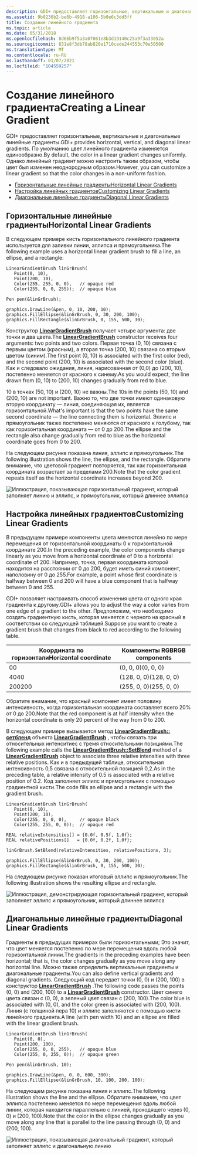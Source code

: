 ```yaml
---
description: GDI+ предоставляет горизонтальные, вертикальные и диагональные линейные градиенты. По умолчанию цвет линейного градиента изменяется единообразно. Однако линейный градиент можно настроить таким образом, чтобы цвет был изменен неоднородным образом.
ms.assetid: 9b0236b2-be6b-4918-a106-5b0e6c3dd5ff
title: Создание линейного градиента
ms.topic: article
ms.date: 05/31/2018
ms.openlocfilehash: 8d66b9f5a3a07061e8b3d19140c25a9f3a33052a
ms.sourcegitcommit: 831e8f3db78ab820e1710cede244553c70e50500
ms.translationtype: MT
ms.contentlocale: ru-RU
ms.lasthandoff: 01/07/2021
ms.locfileid: "104559257"
---
```

# <a name="creating-a-linear-gradient"></a><span data-ttu-id="6ce9b-105">Создание линейного градиента</span><span class="sxs-lookup"><span data-stu-id="6ce9b-105">Creating a Linear Gradient</span></span>

<span data-ttu-id="6ce9b-106">GDI+ предоставляет горизонтальные, вертикальные и диагональные линейные градиенты.</span><span class="sxs-lookup"><span data-stu-id="6ce9b-106">GDI+ provides horizontal, vertical, and diagonal linear gradients.</span></span> <span data-ttu-id="6ce9b-107">По умолчанию цвет линейного градиента изменяется единообразно.</span><span class="sxs-lookup"><span data-stu-id="6ce9b-107">By default, the color in a linear gradient changes uniformly.</span></span> <span data-ttu-id="6ce9b-108">Однако линейный градиент можно настроить таким образом, чтобы цвет был изменен неоднородным образом.</span><span class="sxs-lookup"><span data-stu-id="6ce9b-108">However, you can customize a linear gradient so that the color changes in a non-uniform fashion.</span></span>

-   [<span data-ttu-id="6ce9b-109">Горизонтальные линейные градиенты</span><span class="sxs-lookup"><span data-stu-id="6ce9b-109">Horizontal Linear Gradients</span></span>](#horizontal-linear-gradients)
-   [<span data-ttu-id="6ce9b-110">Настройка линейных градиентов</span><span class="sxs-lookup"><span data-stu-id="6ce9b-110">Customizing Linear Gradients</span></span>](#customizing-linear-gradients)
-   [<span data-ttu-id="6ce9b-111">Диагональные линейные градиенты</span><span class="sxs-lookup"><span data-stu-id="6ce9b-111">Diagonal Linear Gradients</span></span>](#diagonal-linear-gradients)

## <a name="horizontal-linear-gradients"></a><span data-ttu-id="6ce9b-112">Горизонтальные линейные градиенты</span><span class="sxs-lookup"><span data-stu-id="6ce9b-112">Horizontal Linear Gradients</span></span>

<span data-ttu-id="6ce9b-113">В следующем примере кисть горизонтального линейного градиента используется для заливки линии, эллипса и прямоугольника.</span><span class="sxs-lookup"><span data-stu-id="6ce9b-113">The following example uses a horizontal linear gradient brush to fill a line, an ellipse, and a rectangle:</span></span>


```
LinearGradientBrush linGrBrush(
   Point(0, 10),
   Point(200, 10),
   Color(255, 255, 0, 0),   // opaque red
   Color(255, 0, 0, 255));  // opaque blue

Pen pen(&linGrBrush);

graphics.DrawLine(&pen, 0, 10, 200, 10);
graphics.FillEllipse(&linGrBrush, 0, 30, 200, 100);
graphics.FillRectangle(&linGrBrush, 0, 155, 500, 30);
```



<span data-ttu-id="6ce9b-114">Конструктор [**LinearGradientBrush**](/windows/desktop/api/gdiplusbrush/nl-gdiplusbrush-lineargradientbrush) получает четыре аргумента: две точки и два цвета.</span><span class="sxs-lookup"><span data-stu-id="6ce9b-114">The [**LinearGradientBrush**](/windows/desktop/api/gdiplusbrush/nl-gdiplusbrush-lineargradientbrush) constructor receives four arguments: two points and two colors.</span></span> <span data-ttu-id="6ce9b-115">Первая точка (0, 10) связана с первым цветом (красным), а вторая точка (200, 10) связана со вторым цветом (синим).</span><span class="sxs-lookup"><span data-stu-id="6ce9b-115">The first point (0, 10) is associated with the first color (red), and the second point (200, 10) is associated with the second color (blue).</span></span> <span data-ttu-id="6ce9b-116">Как и следовало ожидания, линия, нарисованная от (0,0) до (200, 10), постепенно меняется от красного к синему.</span><span class="sxs-lookup"><span data-stu-id="6ce9b-116">As you would expect, the line drawn from (0, 10) to (200, 10) changes gradually from red to blue.</span></span>

<span data-ttu-id="6ce9b-117">10 в точках (50, 10) и (200, 10) не важны.</span><span class="sxs-lookup"><span data-stu-id="6ce9b-117">The 10s in the points (50, 10) and (200, 10) are not important.</span></span> <span data-ttu-id="6ce9b-118">Важно то, что две точки имеют одинаковую вторую координату — линия, соединяющая их, является горизонтальной.</span><span class="sxs-lookup"><span data-stu-id="6ce9b-118">What's important is that the two points have the same second coordinate — the line connecting them is horizontal.</span></span> <span data-ttu-id="6ce9b-119">Эллипс и прямоугольник также постепенно меняются от красного к голубому, так как горизонтальная координата — от 0 до 200.</span><span class="sxs-lookup"><span data-stu-id="6ce9b-119">The ellipse and the rectangle also change gradually from red to blue as the horizontal coordinate goes from 0 to 200.</span></span>

<span data-ttu-id="6ce9b-120">На следующем рисунке показана линия, эллипс и прямоугольник.</span><span class="sxs-lookup"><span data-stu-id="6ce9b-120">The following illustration shows the line, the ellipse, and the rectangle.</span></span> <span data-ttu-id="6ce9b-121">Обратите внимание, что цветовой градиент повторяется, так как горизонтальная координата возрастает за пределами 200.</span><span class="sxs-lookup"><span data-stu-id="6ce9b-121">Note that the color gradient repeats itself as the horizontal coordinate increases beyond 200.</span></span>

![Иллюстрация, показывающая горизонтальный градиент, который заполняет линию и эллипс, и прямоугольник, который длиннее эллипса](images/lineargradient1.png)

## <a name="customizing-linear-gradients"></a><span data-ttu-id="6ce9b-123">Настройка линейных градиентов</span><span class="sxs-lookup"><span data-stu-id="6ce9b-123">Customizing Linear Gradients</span></span>

<span data-ttu-id="6ce9b-124">В предыдущем примере компоненты цвета меняются линейно по мере перемещения от горизонтальной координаты 0 к горизонтальной координате 200.</span><span class="sxs-lookup"><span data-stu-id="6ce9b-124">In the preceding example, the color components change linearly as you move from a horizontal coordinate of 0 to a horizontal coordinate of 200.</span></span> <span data-ttu-id="6ce9b-125">Например, точка, первая координата которой находится на расстоянии от 0 до 200, будет иметь синий компонент, наполовину от 0 до 255.</span><span class="sxs-lookup"><span data-stu-id="6ce9b-125">For example, a point whose first coordinate is halfway between 0 and 200 will have a blue component that is halfway between 0 and 255.</span></span>

<span data-ttu-id="6ce9b-126">GDI+ позволяет настраивать способ изменения цвета от одного края градиента к другому.</span><span class="sxs-lookup"><span data-stu-id="6ce9b-126">GDI+ allows you to adjust the way a color varies from one edge of a gradient to the other.</span></span> <span data-ttu-id="6ce9b-127">Предположим, что необходимо создать градиентную кисть, которая меняется с черного на красный в соответствии со следующей таблицей.</span><span class="sxs-lookup"><span data-stu-id="6ce9b-127">Suppose you want to create a gradient brush that changes from black to red according to the following table.</span></span>



| <span data-ttu-id="6ce9b-128">Координата по горизонтали</span><span class="sxs-lookup"><span data-stu-id="6ce9b-128">Horizontal coordinate</span></span> | <span data-ttu-id="6ce9b-129">Компоненты RGB</span><span class="sxs-lookup"><span data-stu-id="6ce9b-129">RGB components</span></span> |
|-----------------------|----------------|
| <span data-ttu-id="6ce9b-130">0</span><span class="sxs-lookup"><span data-stu-id="6ce9b-130">0</span></span>                     | <span data-ttu-id="6ce9b-131">(0, 0, 0)</span><span class="sxs-lookup"><span data-stu-id="6ce9b-131">(0, 0, 0)</span></span>      |
| <span data-ttu-id="6ce9b-132">40</span><span class="sxs-lookup"><span data-stu-id="6ce9b-132">40</span></span>                    | <span data-ttu-id="6ce9b-133">(128, 0, 0)</span><span class="sxs-lookup"><span data-stu-id="6ce9b-133">(128, 0, 0)</span></span>    |
| <span data-ttu-id="6ce9b-134">200</span><span class="sxs-lookup"><span data-stu-id="6ce9b-134">200</span></span>                   | <span data-ttu-id="6ce9b-135">(255, 0, 0)</span><span class="sxs-lookup"><span data-stu-id="6ce9b-135">(255, 0, 0)</span></span>    |



 

<span data-ttu-id="6ce9b-136">Обратите внимание, что красный компонент имеет половину интенсивность, когда горизонтальная координата составляет всего 20% от 0 до 200.</span><span class="sxs-lookup"><span data-stu-id="6ce9b-136">Note that the red component is at half intensity when the horizontal coordinate is only 20 percent of the way from 0 to 200.</span></span>

<span data-ttu-id="6ce9b-137">В следующем примере вызывается метод [**LinearGradientBrush:: сетбленд**](/windows/desktop/api/Gdiplusbrush/nf-gdiplusbrush-lineargradientbrush-setblend) объекта [**LinearGradientBrush**](/windows/desktop/api/gdiplusbrush/nl-gdiplusbrush-lineargradientbrush) , чтобы связать три относительных интенситиес с тремя относительными позициями.</span><span class="sxs-lookup"><span data-stu-id="6ce9b-137">The following example calls the [**LinearGradientBrush::SetBlend**](/windows/desktop/api/Gdiplusbrush/nf-gdiplusbrush-lineargradientbrush-setblend) method of a [**LinearGradientBrush**](/windows/desktop/api/gdiplusbrush/nl-gdiplusbrush-lineargradientbrush) object to associate three relative intensities with three relative positions.</span></span> <span data-ttu-id="6ce9b-138">Как и в предыдущей таблице, относительная интенсивность 0,5 связана с относительной позицией 0,2.</span><span class="sxs-lookup"><span data-stu-id="6ce9b-138">As in the preceding table, a relative intensity of 0.5 is associated with a relative position of 0.2.</span></span> <span data-ttu-id="6ce9b-139">Код заполняет эллипс и прямоугольник с помощью градиентной кисти.</span><span class="sxs-lookup"><span data-stu-id="6ce9b-139">The code fills an ellipse and a rectangle with the gradient brush.</span></span>


```
LinearGradientBrush linGrBrush(
   Point(0, 10),
   Point(200, 10),
   Color(255, 0, 0, 0),     // opaque black 
   Color(255, 255, 0, 0));  // opaque red

REAL relativeIntensities[] = {0.0f, 0.5f, 1.0f};
REAL relativePositions[]   = {0.0f, 0.2f, 1.0f};

linGrBrush.SetBlend(relativeIntensities, relativePositions, 3);

graphics.FillEllipse(&linGrBrush, 0, 30, 200, 100);
graphics.FillRectangle(&linGrBrush, 0, 155, 500, 30);
```



<span data-ttu-id="6ce9b-140">На следующем рисунке показан итоговый эллипс и прямоугольник.</span><span class="sxs-lookup"><span data-stu-id="6ce9b-140">The following illustration shows the resulting ellipse and rectangle.</span></span>

![Иллюстрация, демонстрирующая горизонтальный градиент, который заполняет эллипс и прямоугольник, который длиннее эллипса](images/lineargradient2.png)

## <a name="diagonal-linear-gradients"></a><span data-ttu-id="6ce9b-142">Диагональные линейные градиенты</span><span class="sxs-lookup"><span data-stu-id="6ce9b-142">Diagonal Linear Gradients</span></span>

<span data-ttu-id="6ce9b-143">Градиенты в предыдущих примерах были горизонтальными; Это значит, что цвет меняется постепенно по мере перемещения вдоль любой горизонтальной линии.</span><span class="sxs-lookup"><span data-stu-id="6ce9b-143">The gradients in the preceding examples have been horizontal; that is, the color changes gradually as you move along any horizontal line.</span></span> <span data-ttu-id="6ce9b-144">Можно также определить вертикальные градиенты и диагональные градиенты.</span><span class="sxs-lookup"><span data-stu-id="6ce9b-144">You can also define vertical gradients and diagonal gradients.</span></span> <span data-ttu-id="6ce9b-145">Следующий код передает точки (0, 0) и (200, 100) в конструктор [**LinearGradientBrush**](/windows/desktop/api/gdiplusbrush/nl-gdiplusbrush-lineargradientbrush) .</span><span class="sxs-lookup"><span data-stu-id="6ce9b-145">The following code passes the points (0, 0) and (200, 100) to a [**LinearGradientBrush**](/windows/desktop/api/gdiplusbrush/nl-gdiplusbrush-lineargradientbrush) constructor.</span></span> <span data-ttu-id="6ce9b-146">Цвет синего цвета связан с (0, 0), а зеленый цвет связан с (200, 100).</span><span class="sxs-lookup"><span data-stu-id="6ce9b-146">The color blue is associated with (0, 0), and the color green is associated with (200, 100).</span></span> <span data-ttu-id="6ce9b-147">Линия (с толщиной пера 10) и эллипс заполняются с помощью кисти линейного градиента.</span><span class="sxs-lookup"><span data-stu-id="6ce9b-147">A line (with pen width 10) and an ellipse are filled with the linear gradient brush.</span></span>


```
LinearGradientBrush linGrBrush(
   Point(0, 0),
   Point(200, 100),
   Color(255, 0, 0, 255),   // opaque blue
   Color(255, 0, 255, 0));  // opaque green

Pen pen(&linGrBrush, 10);

graphics.DrawLine(&pen, 0, 0, 600, 300);
graphics.FillEllipse(&linGrBrush, 10, 100, 200, 100);
```



<span data-ttu-id="6ce9b-148">На следующем рисунке показана линия и эллипс.</span><span class="sxs-lookup"><span data-stu-id="6ce9b-148">The following illustration shows the line and the ellipse.</span></span> <span data-ttu-id="6ce9b-149">Обратите внимание, что цвет эллипса постепенно меняется по мере перемещения вдоль любой линии, которая находится параллельно с линией, проходящего через (0, 0) и (200, 100).</span><span class="sxs-lookup"><span data-stu-id="6ce9b-149">Note that the color in the ellipse changes gradually as you move along any line that is parallel to the line passing through (0, 0) and (200, 100).</span></span>

![Иллюстрация, показывающая диагональный градиент, который заполняет эллипс и диагональную линию](images/lineargradient3.png)

 

 



